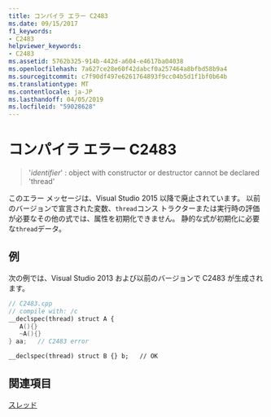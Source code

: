 ```yaml
---
title: コンパイラ エラー C2483
ms.date: 09/15/2017
f1_keywords:
- C2483
helpviewer_keywords:
- C2483
ms.assetid: 5762b325-914b-442d-a604-e4617ba04038
ms.openlocfilehash: 7a627ce28e60f42dabcf0a257464a8bfbd58b9a4
ms.sourcegitcommit: c7f90df497e6261764893f9cc04b5d1f1bf0b64b
ms.translationtype: MT
ms.contentlocale: ja-JP
ms.lasthandoff: 04/05/2019
ms.locfileid: "59028628"
---
```

# <a name="compiler-error-c2483"></a>コンパイラ エラー C2483

>'*identifier*' : object with constructor or destructor cannot be declared 'thread'

このエラー メッセージは、Visual Studio 2015 以降で廃止されています。 以前のバージョンで宣言された変数、`thread`コンス トラクターまたは実行時の評価が必要なその他の式では、属性を初期化できません。 静的な式が初期化に必要な`thread`データ。

## <a name="example"></a>例

次の例では、Visual Studio 2013 および以前のバージョンで C2483 が生成されます。

```cpp
// C2483.cpp
// compile with: /c
__declspec(thread) struct A {
   A(){}
   ~A(){}
} aa;   // C2483 error

__declspec(thread) struct B {} b;   // OK
```

## <a name="see-also"></a>関連項目

[スレッド](../../cpp/thread.md)